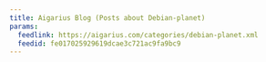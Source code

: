 ```yaml
---
title: Aigarius Blog (Posts about Debian-planet)
params:
  feedlink: https://aigarius.com/categories/debian-planet.xml
  feedid: fe017025929619dcae3c721ac9fa9bc9
---
```

